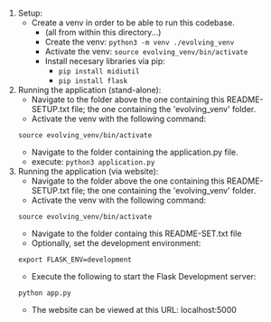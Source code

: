 1. Setup:
	- Create a venv in order to be able to run this codebase.
		- (all from within this directory...)
		- Create the venv: `python3 -m venv ./evolving_venv`
		- Activate the venv: `source evolving_venv/bin/activate`
		- Install necesary libraries via pip: 
			- `pip install midiutil`
			- `pip install flask`
2. Running the application (stand-alone):
	- Navigate to the folder above the one containing this README-SETUP.txt file; the one containing the 'evolving_venv' folder.
	- Activate the venv with the following command:
	```
	source evolving_venv/bin/activate
	```
	- Navigate to the folder containing the application.py file.
	- execute: `python3 application.py` 
3. Running the application (via website):
	- Navigate to the folder above the one containing this README-SETUP.txt file; the one containing the 'evolving_venv' folder.
	- Activate the venv with the following command:
	```
	source evolving_venv/bin/activate
	```
	- Navigate to the folder containg this README-SET.txt file
	- Optionally, set the development environment:
	```
	export FLASK_ENV=development
	```
	- Execute the following to start the Flask Development server:
	```
	python app.py
	```
	- The website can be viewed at this URL: localhost:5000